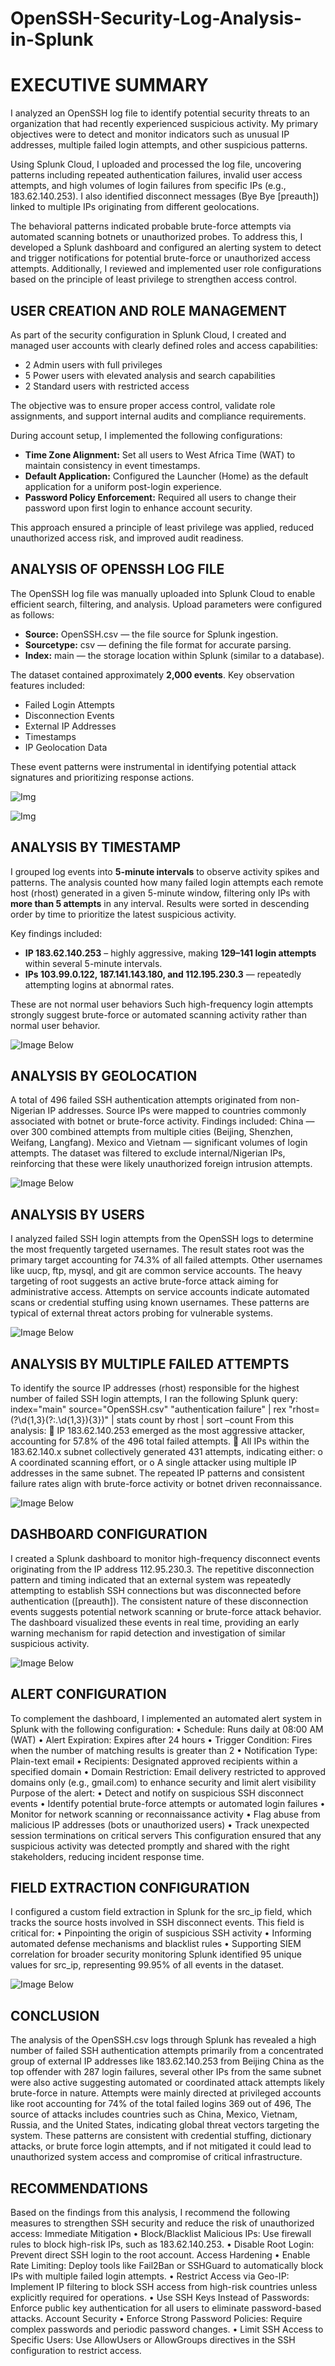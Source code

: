 # OpenSSH-Security-Log-Analysis-in-Splunk
# EXECUTIVE SUMMARY

I analyzed an OpenSSH log file to identify potential security threats to an organization that had recently experienced suspicious activity. My primary objectives were to detect and monitor indicators such as unusual IP addresses, multiple failed login attempts, and other suspicious patterns.

Using Splunk Cloud, I uploaded and processed the log file, uncovering patterns including repeated authentication failures, invalid user access attempts, and high volumes of login failures from specific IPs (e.g., 183.62.140.253). I also identified disconnect messages (Bye Bye [preauth]) linked to multiple IPs originating from different geolocations.

The behavioral patterns indicated probable brute-force attempts via automated scanning botnets or unauthorized probes. To address this, I developed a Splunk dashboard and configured an alerting system to detect and trigger notifications for potential brute-force or unauthorized access attempts. Additionally, I reviewed and implemented user role configurations based on the principle of least privilege to strengthen access control.

## USER CREATION AND ROLE MANAGEMENT

As part of the security configuration in Splunk Cloud, I created and managed user accounts with clearly defined roles and access capabilities:

*   2 Admin users with full privileges
*   5 Power users with elevated analysis and search capabilities
*   2 Standard users with restricted access

The objective was to ensure proper access control, validate role assignments, and support internal audits and compliance requirements.

During account setup, I implemented the following configurations:

*   **Time Zone Alignment:** Set all users to West Africa Time (WAT) to maintain consistency in event timestamps.
*   **Default Application:** Configured the Launcher (Home) as the default application for a uniform post-login experience.
*   **Password Policy Enforcement:** Required all users to change their password upon first login to enhance account security.

This approach ensured a principle of least privilege was applied, reduced unauthorized access risk, and improved audit readiness.

## ANALYSIS OF OPENSSH LOG FILE

The OpenSSH log file was manually uploaded into Splunk Cloud to enable efficient search, filtering, and analysis. Upload parameters were configured as follows:

*   **Source:** OpenSSH.csv — the file source for Splunk ingestion.
*   **Sourcetype:** csv — defining the file format for accurate parsing.
*   **Index:** main — the storage location within Splunk (similar to a database).

The dataset contained approximately **2,000 events**. Key observation features included:

*   Failed Login Attempts
*   Disconnection Events
*   External IP Addresses
*   Timestamps
*   IP Geolocation Data

These event patterns were instrumental in identifying potential attack signatures and prioritizing response actions.

![Img ](https://github.com/Teedico/OpenSSH-Security-Log-Analysis-in-Splunk-/blob/a692a875d786b2a66b001010a44d6044dd57fa9a/ossh%201.jpg)

![Img](https://github.com/Teedico/OpenSSH-Security-Log-Analysis-in-Splunk-/blob/137cd29737753bb21b9be57add801b4d69338542/ossh%202.jpg)

## ANALYSIS BY TIMESTAMP

I grouped log events into **5-minute intervals** to observe activity spikes and patterns. The analysis counted how many failed login attempts each remote host (rhost) generated in a given 5-minute window, filtering only IPs with **more than 5 attempts** in any interval. Results were sorted in descending order by time to prioritize the latest suspicious activity.

Key findings included:

*   **IP 183.62.140.253** – highly aggressive, making **129–141 login attempts** within several 5-minute intervals.
*   **IPs 103.99.0.122, 187.141.143.180, and 112.195.230.3** — repeatedly attempting logins at abnormal rates.

These are not normal user behaviors Such high-frequency login attempts strongly suggest brute-force or automated scanning activity rather than normal user behavior.

![Image Below ](https://github.com/Teedico/OpenSSH-Security-Log-Analysis-in-Splunk-/blob/a692a875d786b2a66b001010a44d6044dd57fa9a/ossh%203.jpg)

## ANALYSIS BY GEOLOCATION
A total of 496 failed SSH authentication attempts originated from non-Nigerian IP addresses. Source IPs were mapped to countries commonly associated with botnet or brute-force activity.
Findings included:
China — over 300 combined attempts from multiple cities (Beijing, Shenzhen, Weifang, Langfang).
Mexico and Vietnam — significant volumes of login attempts.
The dataset was filtered to exclude internal/Nigerian IPs, reinforcing that these were likely unauthorized foreign intrusion attempts.

![Image Below ](https://github.com/Teedico/OpenSSH-Security-Log-Analysis-in-Splunk-/blob/a692a875d786b2a66b001010a44d6044dd57fa9a/ossh%204.jpg)

## ANALYSIS BY USERS 
I analyzed failed SSH login attempts from the OpenSSH logs to determine the most frequently targeted usernames. The result  states root was the primary target accounting for 74.3% of all failed attempts. Other usernames like uucp, ftp, mysql, and git are common service accounts. 
The heavy targeting of root suggests an active brute-force attack aiming for administrative access. Attempts on service accounts indicate automated scans or credential stuffing using known usernames. These patterns are typical of external threat actors probing for vulnerable systems. 

![Image Below ](https://github.com/Teedico/OpenSSH-Security-Log-Analysis-in-Splunk-/blob/a692a875d786b2a66b001010a44d6044dd57fa9a/ossh%205.jpg)

## ANALYSIS BY MULTIPLE FAILED ATTEMPTS  
To identify the source IP addresses (rhost) responsible for the highest number of failed SSH login 
attempts, I ran the following Splunk query: 
index="main" source="OpenSSH.csv" "authentication failure" 
| rex "rhost=(?<rhost>\d{1,3}(?:\.\d{1,3}){3})" 
| stats count by rhost 
| sort –count 
From this analysis: 
 IP 183.62.140.253 emerged as the most aggressive attacker, accounting for 57.8% of the 
496 total failed attempts. 
 All IPs within the 183.62.140.x subnet collectively generated 431 attempts, indicating 
either: 
o A coordinated scanning effort, or 
o A single attacker using multiple IP addresses in the same subnet. 
The repeated IP patterns and consistent failure rates align with brute-force activity or botnet
driven reconnaissance.

 ![Image Below ](https://github.com/Teedico/OpenSSH-Security-Log-Analysis-in-Splunk-/blob/59fc80e4f690d76a3c111ab650cdecec52209175/ossh%206.jpg)

 ## DASHBOARD CONFIGURATION 
I created a Splunk dashboard to monitor high-frequency disconnect events originating from the IP address 112.95.230.3. The repetitive disconnection pattern and timing indicated that an external system was repeatedly attempting to establish SSH connections but was disconnected before authentication ([preauth]).
The consistent nature of these disconnection events suggests potential network scanning or brute-force attack behavior. The dashboard visualized these events in real time, providing an early warning mechanism for rapid detection and investigation of similar suspicious activity.

![Image Below ](https://github.com/Teedico/OpenSSH-Security-Log-Analysis-in-Splunk-/blob/59fc80e4f690d76a3c111ab650cdecec52209175/ossh%207.jpg)

## ALERT CONFIGURATION 
To complement the dashboard, I implemented an automated alert system in Splunk with the following configuration:
•	Schedule: Runs daily at 08:00 AM (WAT)
•	Alert Expiration: Expires after 24 hours
•	Trigger Condition: Fires when the number of matching results is greater than 2
•	Notification Type: Plain-text email
•	Recipients: Designated approved recipients within a specified domain
•	Domain Restriction: Email delivery restricted to approved domains only (e.g., gmail.com) to enhance security and limit alert visibility
Purpose of the alert:
•	Detect and notify on suspicious SSH disconnect events
•	Identify potential brute-force attempts or automated login failures
•	Monitor for network scanning or reconnaissance activity
•	Flag abuse from malicious IP addresses (bots or unauthorized users)
•	Track unexpected session terminations on critical servers
This configuration ensured that any suspicious activity was detected promptly and shared with the right stakeholders, reducing incident response time.

## FIELD EXTRACTION CONFIGURATION 
I configured a custom field extraction in Splunk for the src_ip field, which tracks the source hosts involved in SSH disconnect events. This field is critical for:
•	Pinpointing the origin of suspicious SSH activity
•	Informing automated defense mechanisms and blacklist rules
•	Supporting SIEM correlation for broader security monitoring
Splunk identified 95 unique values for src_ip, representing 99.95% of all events in the dataset. 

![Image Below ](https://github.com/Teedico/OpenSSH-Security-Log-Analysis-in-Splunk-/blob/59fc80e4f690d76a3c111ab650cdecec52209175/ossh%2010.jpg)

## CONCLUSION 
The analysis of the OpenSSH.csv logs through Splunk has revealed a high number of failed SSH authentication attempts primarily from a concentrated group of external IP addresses like 183.62.140.253 from Beijing China as the top offender with 287 login failures, several other IPs from the same subnet were also active suggesting automated or coordinated attack attempts likely brute-force in nature. Attempts were mainly directed at privileged accounts like root accounting for 74% of the total failed logins 369 out of 496, 
The source of attacks includes countries such as China, Mexico, Vietnam, Russia, and the United States, indicating global threat vectors targeting the system. 
These patterns are consistent with credential stuffing, dictionary attacks, or brute force login attempts, and if not mitigated it could lead to unauthorized system access and compromise of critical infrastructure. 

## RECOMMENDATIONS  
Based on the findings from this analysis, I recommend the following measures to strengthen SSH security and reduce the risk of unauthorized access:
Immediate Mitigation
•	Block/Blacklist Malicious IPs: Use firewall rules to block high-risk IPs, such as 183.62.140.253.
•	Disable Root Login: Prevent direct SSH login to the root account.
Access Hardening
•	Enable Rate Limiting: Deploy tools like Fail2Ban or SSHGuard to automatically block IPs with multiple failed login attempts.
•	Restrict Access via Geo-IP: Implement IP filtering to block SSH access from high-risk countries unless explicitly required for operations.
•	Use SSH Keys Instead of Passwords: Enforce public key authentication for all users to eliminate password-based attacks.
Account Security
•	Enforce Strong Password Policies: Require complex passwords and periodic password changes.
•	Limit SSH Access to Specific Users: Use AllowUsers or AllowGroups directives in the SSH configuration to restrict access.










